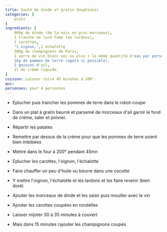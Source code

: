 ```yaml
---
title: Sauté de dinde et gratin dauphinois
categories: [
    plats
]
ingredients: [
    800g de dinde (de la noix en gros morceaux),
    1 tranche de lard fumé (en lardons),
    2 carottes,
    "1 oignon,",1 échalotte
    500g de champignons de Paris,
    1 verre de vin blanc sec ou plus + la même quantité d'eau par personne,
    1kg de pommes de terre (agata si possible),
    2 gousses d'ail,
    1l de crème liquide.  
]
cuisson: Laisser cuire 45 minutes à 200°.
qui: 
personnes: pour 4 personnes 
---  
```


* Eplucher puis trancher les pommes de terre dans le robot-coupe
* Dans un plat à gratin beurré et parsemé de morceaux d'ail garnir le fond de crème, saler et poivrer.
* Répartir les patates
* Remettre par dessus de la crème pour que les pommes de terre soient bien imbibées
* Mettre dans le four à 200° pendant 45mn

* Eplucher les carottes, l'oignon, l'échalotte
* Faire chauffer un peu d'huile ou  beurre dans une cocotte
* Y mettre l'oignon, l'échalotte et les lardons et les faire revenir (bien doré) 
* Ajouter les morceaux de dinde et les saisir puis mouiller avec le vin
* Ajouter les carottes coupées en rondelles
* Laisser mijoter 30 à 35 minutes à couvert
* Mais dans 15 minutes rajouter les champignons coupés